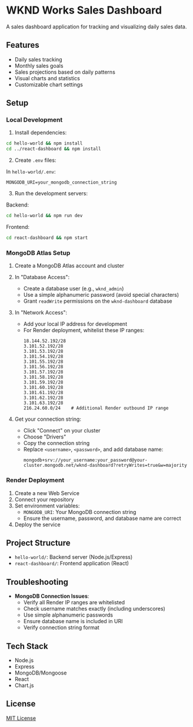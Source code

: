 # WKND Works Sales Dashboard

A sales dashboard application for tracking and visualizing daily sales data.

## Features
- Daily sales tracking
- Monthly sales goals
- Sales projections based on daily patterns
- Visual charts and statistics
- Customizable chart settings

## Setup

### Local Development
1. Install dependencies:
```bash
cd hello-world && npm install
cd ../react-dashboard && npm install
```

2. Create `.env` files:

In `hello-world/.env`:
```
MONGODB_URI=your_mongodb_connection_string
```

3. Run the development servers:

Backend:
```bash
cd hello-world && npm run dev
```

Frontend:
```bash
cd react-dashboard && npm start
```

### MongoDB Atlas Setup
1. Create a MongoDB Atlas account and cluster
2. In "Database Access":
   - Create a database user (e.g., `wknd_admin`)
   - Use a simple alphanumeric password (avoid special characters)
   - Grant `readWrite` permissions on the `wknd-dashboard` database

3. In "Network Access":
   - Add your local IP address for development
   - For Render deployment, whitelist these IP ranges:
     ```
     18.144.52.192/28
     3.101.52.192/28
     3.101.53.192/28
     3.101.54.192/28
     3.101.55.192/28
     3.101.56.192/28
     3.101.57.192/28
     3.101.58.192/28
     3.101.59.192/28
     3.101.60.192/28
     3.101.61.192/28
     3.101.62.192/28
     3.101.63.192/28
     216.24.60.0/24    # Additional Render outbound IP range
     ```

4. Get your connection string:
   - Click "Connect" on your cluster
   - Choose "Drivers"
   - Copy the connection string
   - Replace `<username>`, `<password>`, and add database name:
     ```
     mongodb+srv://your_username:your_password@your-cluster.mongodb.net/wknd-dashboard?retryWrites=true&w=majority
     ```

### Render Deployment
1. Create a new Web Service
2. Connect your repository
3. Set environment variables:
   - `MONGODB_URI`: Your MongoDB connection string
   - Ensure the username, password, and database name are correct
4. Deploy the service

## Project Structure
- `hello-world/`: Backend server (Node.js/Express)
- `react-dashboard/`: Frontend application (React)

## Troubleshooting
- **MongoDB Connection Issues**:
  - Verify all Render IP ranges are whitelisted
  - Check username matches exactly (including underscores)
  - Use simple alphanumeric passwords
  - Ensure database name is included in URI
  - Verify connection string format

## Tech Stack
- Node.js
- Express
- MongoDB/Mongoose
- React
- Chart.js

## License
[MIT License](LICENSE) 